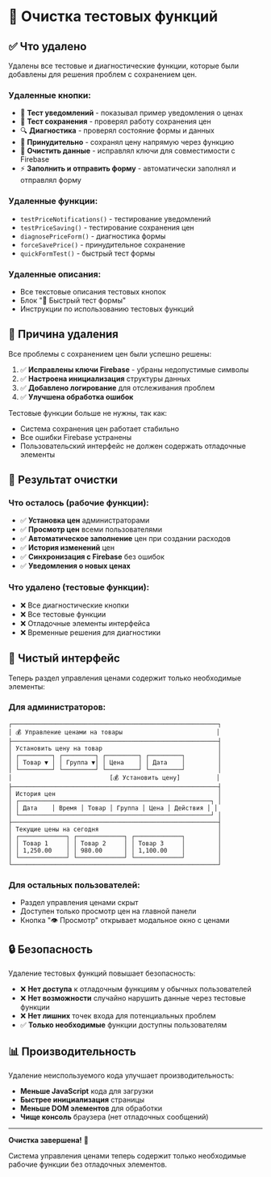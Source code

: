 # 🧹 Очистка тестовых функций

## ✅ Что удалено

Удалены все тестовые и диагностические функции, которые были добавлены для решения проблем с сохранением цен.

### Удаленные кнопки:
- 🧪 **Тест уведомлений** - показывал пример уведомления о ценах
- 🔧 **Тест сохранения** - проверял работу сохранения цен
- 🔍 **Диагностика** - проверял состояние формы и данных
- 🚀 **Принудительно** - сохранял цену напрямую через функцию
- 🧹 **Очистить данные** - исправлял ключи для совместимости с Firebase
- ⚡ **Заполнить и отправить форму** - автоматически заполнял и отправлял форму

### Удаленные функции:
- `testPriceNotifications()` - тестирование уведомлений
- `testPriceSaving()` - тестирование сохранения цен
- `diagnosePriceForm()` - диагностика формы
- `forceSavePrice()` - принудительное сохранение
- `quickFormTest()` - быстрый тест формы

### Удаленные описания:
- Все текстовые описания тестовых кнопок
- Блок "🚀 Быстрый тест формы"
- Инструкции по использованию тестовых функций

## 🎯 Причина удаления

Все проблемы с сохранением цен были успешно решены:
1. ✅ **Исправлены ключи Firebase** - убраны недопустимые символы
2. ✅ **Настроена инициализация** структуры данных
3. ✅ **Добавлено логирование** для отслеживания проблем
4. ✅ **Улучшена обработка ошибок**

Тестовые функции больше не нужны, так как:
- Система сохранения цен работает стабильно
- Все ошибки Firebase устранены
- Пользовательский интерфейс не должен содержать отладочные элементы

## 🚀 Результат очистки

### Что осталось (рабочие функции):
- ✅ **Установка цен** администраторами
- ✅ **Просмотр цен** всеми пользователями
- ✅ **Автоматическое заполнение** цен при создании расходов
- ✅ **История изменений** цен
- ✅ **Синхронизация с Firebase** без ошибок
- ✅ **Уведомления о новых ценах**

### Что удалено (тестовые функции):
- ❌ Все диагностические кнопки
- ❌ Все тестовые функции
- ❌ Отладочные элементы интерфейса
- ❌ Временные решения для диагностики

## 📱 Чистый интерфейс

Теперь раздел управления ценами содержит только необходимые элементы:

### Для администраторов:
```
┌─────────────────────────────────────────────────────────┐
│ 💰 Управление ценами на товары                          │
├─────────────────────────────────────────────────────────┤
│ Установить цену на товар                                │
│ ┌─────────┐ ┌─────────┐ ┌─────────┐ ┌─────────┐         │
│ │ Товар ▼ │ │ Группа ▼│ │ Цена    │ │ Дата    │         │
│ └─────────┘ └─────────┘ └─────────┘ └─────────┘         │
│                           [💰 Установить цену]          │
├─────────────────────────────────────────────────────────┤
│ История цен                                             │
│ ┌─────────────────────────────────────────────────────┐ │
│ │ Дата    │ Время │ Товар │ Группа │ Цена │ Действия │ │
│ └─────────────────────────────────────────────────────┘ │
├─────────────────────────────────────────────────────────┤
│ Текущие цены на сегодня                                 │
│ ┌─────────────┐ ┌─────────────┐ ┌─────────────┐         │
│ │ Товар 1     │ │ Товар 2     │ │ Товар 3     │         │
│ │ 1,250.00    │ │ 980.00      │ │ 1,100.00    │         │
│ └─────────────┘ └─────────────┘ └─────────────┘         │
└─────────────────────────────────────────────────────────┘
```

### Для остальных пользователей:
- Раздел управления ценами скрыт
- Доступен только просмотр цен на главной панели
- Кнопка "👁️ Просмотр" открывает модальное окно с ценами

## 🔒 Безопасность

Удаление тестовых функций повышает безопасность:
- ❌ **Нет доступа** к отладочным функциям у обычных пользователей
- ❌ **Нет возможности** случайно нарушить данные через тестовые функции
- ❌ **Нет лишних** точек входа для потенциальных проблем
- ✅ **Только необходимые** функции доступны пользователям

## 📊 Производительность

Удаление неиспользуемого кода улучшает производительность:
- **Меньше JavaScript** кода для загрузки
- **Быстрее инициализация** страницы
- **Меньше DOM элементов** для обработки
- **Чище консоль** браузера (нет отладочных сообщений)

---

**Очистка завершена!** 🎉

Система управления ценами теперь содержит только необходимые рабочие функции без отладочных элементов.